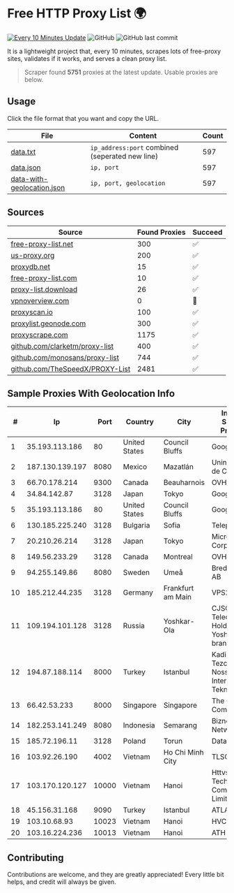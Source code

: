 
# Free HTTP Proxy List 🌍

[![Every 10 Minutes Update](https://github.com/mertguvencli/http-proxy-list/actions/workflows/main.yml/badge.svg?branch=main)](https://github.com/mertguvencli/http-proxy-list/actions/workflows/main.yml)
![GitHub](https://img.shields.io/github/license/mertguvencli/http-proxy-list)
![GitHub last commit](https://img.shields.io/github/last-commit/mertguvencli/http-proxy-list)

It is a lightweight project that, every 10 minutes, scrapes lots of free-proxy sites, validates if it works, and serves a clean proxy list.


> Scraper found **5751** proxies at the latest update. Usable proxies are below.

## Usage

Click the file format that you want and copy the URL.


|File|Content|Count|
|----|-------|-----|
|[data.txt](https://raw.githubusercontent.com/mertguvencli/http-proxy-list/main/proxy-list/data.txt)|`ip_address:port` combined (seperated new line)|597|
|[data.json](https://raw.githubusercontent.com/mertguvencli/http-proxy-list/main/proxy-list/data.json)|`ip, port`|597|
|[data-with-geolocation.json](https://raw.githubusercontent.com/mertguvencli/http-proxy-list/main/proxy-list/data-with-geolocation.json)|`ip, port, geolocation`|597|

## Sources

|Source|Found Proxies|Succeed|
|------|-------------|-------|
|[free-proxy-list.net](https://free-proxy-list.net)|300|✅|
|[us-proxy.org](https://www.us-proxy.org)|200|✅|
|[proxydb.net](http://proxydb.net)|15|✅|
|[free-proxy-list.com](https://free-proxy-list.com/?page=&port=&type%5B%5D=http&type%5B%5D=https&up_time=0&search=Search)|10|✅|
|[proxy-list.download](https://www.proxy-list.download/HTTP)|26|✅|
|[vpnoverview.com](https://vpnoverview.com/privacy/anonymous-browsing/free-proxy-servers)|0|🚫|
|[proxyscan.io](https://www.proxyscan.io)|100|✅|
|[proxylist.geonode.com](https://proxylist.geonode.com/api/proxy-list?limit=300&page=1&sort_by=lastChecked&sort_type=desc&protocols=http,https)|300|✅|
|[proxyscrape.com](https://api.proxyscrape.com/v2/?request=displayproxies&protocol=http&timeout=10000&country=all&ssl=all&anonymity=all)|1175|✅|
|[github.com/clarketm/proxy-list](https://raw.githubusercontent.com/clarketm/proxy-list/master/proxy-list-raw.txt)|400|✅|
|[github.com/monosans/proxy-list](https://raw.githubusercontent.com/monosans/proxy-list/main/proxies/http.txt)|744|✅|
|[github.com/TheSpeedX/PROXY-List](https://raw.githubusercontent.com/TheSpeedX/PROXY-List/master/http.txt)|2481|✅|


## Sample Proxies With Geolocation Info

|#|Ip|Port|Country|City|Internet Service Provider|
|-|--|----|-------|----|-------------------------|
|1|35.193.113.186|80|United States|Council Bluffs|Google LLC|
|2|187.130.139.197|8080|Mexico|Mazatlán|Uninet S.A. de C.V.|
|3|66.70.178.214|9300|Canada|Beauharnois|OVH SAS|
|4|34.84.142.87|3128|Japan|Tokyo|Google LLC|
|5|35.193.113.186|80|United States|Council Bluffs|Google LLC|
|6|130.185.225.240|3128|Bulgaria|Sofia|Telepoint Ltd|
|7|20.210.26.214|3128|Japan|Tokyo|Microsoft Corporation|
|8|149.56.233.29|3128|Canada|Montreal|OVH Hosting|
|9|94.255.149.86|8080|Sweden|Umeå|Bredband2 AB|
|10|185.212.44.235|3128|Germany|Frankfurt am Main|VPS2day.com|
|11|109.194.101.128|3128|Russia|Yoshkar-Ola|CJSC "ER-Telecom Holding" Yoshkar-Ola branch|
|12|194.87.188.114|8000|Turkey|Istanbul|Kadir Huseyin Tezcan Nosspeed Internet Teknolojileri|
|13|66.42.53.233|8000|Singapore|Singapore|The Constant Company|
|14|182.253.141.249|8080|Indonesia|Semarang|Biznet Networks|
|15|185.72.196.11|3128|Poland|Torun|Data Space|
|16|103.92.26.190|4002|Vietnam|Ho Chi Minh City|TLSOFT|
|17|103.170.120.127|10000|Vietnam|Hanoi|Httvserver Technology Company Limited|
|18|45.156.31.168|9090|Turkey|Istanbul|ATLANTIS|
|19|103.10.68.93|10023|Vietnam|Hanoi|HVC|
|20|103.16.224.236|10013|Vietnam|Hanoi|ATH|



## Contributing

Contributions are welcome, and they are greatly appreciated! Every
little bit helps, and credit will always be given.

